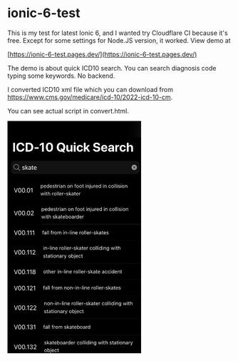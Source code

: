 # ionic-6-test

This is my test for latest Ionic 6, and I wanted try Cloudflare CI because it's free. Except for some settings for Node.JS version,
it worked. View demo at

[https://ionic-6-test.pages.dev/](https://ionic-6-test.pages.dev/)

The demo is about quick ICD10 search. You can search diagnosis code typing some keywords. No backend.

I converted ICD10 xml file which you can download from https://www.cms.gov/medicare/icd-10/2022-icd-10-cm.

You can see actual script in convert.html.

<img src="https://raw.githubusercontent.com/kiichi/ionic-6-test/main/screenshot.png" width="300px"/>


